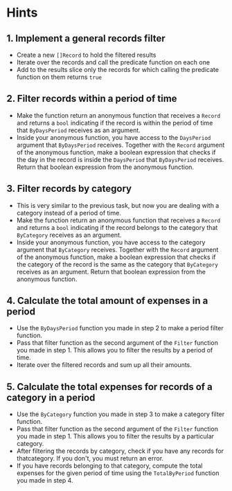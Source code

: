 # Hints

## 1. Implement a general records filter

- Create a new `[]Record` to hold the filtered results
- Iterate over the records and call the predicate function on each one
- Add to the results slice only the records for which calling the predicate function on them returns `true`

## 2. Filter records within a period of time

- Make the function return an anonymous function that receives a `Record` and returns a `bool` indicating if the record
  is within the period of time that `ByDaysPeriod` receives as an argument.
- Inside your anonymous function, you have access to the `DaysPeriod` argument that `ByDaysPeriod` receives. Together
  with the `Record` argument of the anonymous function, make a boolean expression that checks if the day in the record
  is inside the `DaysPeriod` that `ByDaysPeriod` receives. Return that boolean expression from the anonymous function.

## 3. Filter records by category

- This is very similar to the previous task, but now you are dealing with a category instead of a period of time.
- Make the function return an anonymous function that receives a `Record` and returns a `bool` indicating if the record
  belongs to the category that `ByCategory` receives as an argument.
- Inside your anonymous function, you have access to the category argument that `ByCategory` receives. Together with the
  `Record` argument of the anonymous function, make a boolean expression that checks if the category of the record is
  the same as the category that `ByCategory` receives as an argument. Return that boolean expression from the anonymous
  function.

## 4. Calculate the total amount of expenses in a period

- Use the `ByDaysPeriod` function you made in step 2 to make a period filter function.
- Pass that filter function as the second argument of the `Filter` function you made in step 1. This allows you to
  filter the results by a period of time.
- Iterate over the filtered records and sum up all their amounts.

## 5. Calculate the total expenses for records of a category in a period

- Use the `ByCategory` function you made in step 3 to make a category filter function.
- Pass that filter function as the second argument of the `Filter` function you made in step 1. This allows you to
  filter the results by a particular category.
- After filtering the records by category, check if you have any records for thatcategory. If you don't, you must return
  an error.
- If you have records belonging to that category, compute the total expenses for the given period of time using the
  `TotalByPeriod` function you made in step 4.
